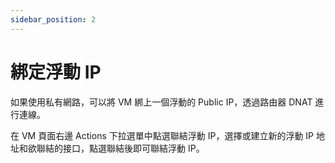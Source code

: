 ```yaml
---
sidebar_position: 2
---
```


# 綁定浮動 IP

如果使用私有網路，可以將 VM 綁上一個浮動的 Public IP，透過路由器 DNAT 進行連線。

在 VM 頁面右邊 Actions 下拉選單中點選聯結浮動 IP，選擇或建立新的浮動 IP 地址和欲聯結的接口，點選聯結後即可聯結浮動 IP。